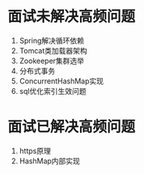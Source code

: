 # 面试未解决高频问题

1. Spring解决循环依赖
2. Tomcat类加载器架构
3. Zookeeper集群选举
4. 分布式事务
5. ConcurrentHashMap实现
6. sql优化索引生效问题

# 面试已解决高频问题
1. https原理
2. HashMap内部实现
